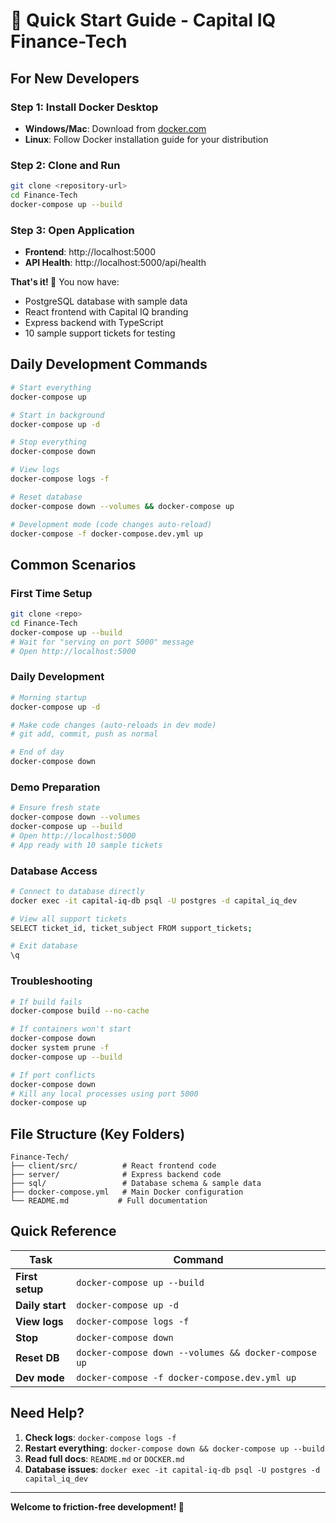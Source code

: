 # 🚀 Quick Start Guide - Capital IQ Finance-Tech

## For New Developers

### Step 1: Install Docker Desktop
- **Windows/Mac**: Download from [docker.com](https://www.docker.com/products/docker-desktop)
- **Linux**: Follow Docker installation guide for your distribution

### Step 2: Clone and Run
```bash
git clone <repository-url>
cd Finance-Tech
docker-compose up --build
```

### Step 3: Open Application
- **Frontend**: http://localhost:5000
- **API Health**: http://localhost:5000/api/health

**That's it! 🎉** You now have:
- PostgreSQL database with sample data
- React frontend with Capital IQ branding
- Express backend with TypeScript
- 10 sample support tickets for testing

## Daily Development Commands

```bash
# Start everything
docker-compose up

# Start in background
docker-compose up -d

# Stop everything
docker-compose down

# View logs
docker-compose logs -f

# Reset database
docker-compose down --volumes && docker-compose up

# Development mode (code changes auto-reload)
docker-compose -f docker-compose.dev.yml up
```

## Common Scenarios

### First Time Setup
```bash
git clone <repo>
cd Finance-Tech
docker-compose up --build
# Wait for "serving on port 5000" message
# Open http://localhost:5000
```

### Daily Development
```bash
# Morning startup
docker-compose up -d

# Make code changes (auto-reloads in dev mode)
# git add, commit, push as normal

# End of day
docker-compose down
```

### Demo Preparation
```bash
# Ensure fresh state
docker-compose down --volumes
docker-compose up --build
# Open http://localhost:5000
# App ready with 10 sample tickets
```

### Database Access
```bash
# Connect to database directly
docker exec -it capital-iq-db psql -U postgres -d capital_iq_dev

# View all support tickets
SELECT ticket_id, ticket_subject FROM support_tickets;

# Exit database
\q
```

### Troubleshooting
```bash
# If build fails
docker-compose build --no-cache

# If containers won't start
docker-compose down
docker system prune -f
docker-compose up --build

# If port conflicts
docker-compose down
# Kill any local processes using port 5000
docker-compose up
```

## File Structure (Key Folders)
```
Finance-Tech/
├── client/src/          # React frontend code
├── server/              # Express backend code  
├── sql/                 # Database schema & sample data
├── docker-compose.yml   # Main Docker configuration
└── README.md           # Full documentation
```

## Quick Reference

| Task | Command |
|------|---------|
| **First setup** | `docker-compose up --build` |
| **Daily start** | `docker-compose up -d` |
| **View logs** | `docker-compose logs -f` |
| **Stop** | `docker-compose down` |
| **Reset DB** | `docker-compose down --volumes && docker-compose up` |
| **Dev mode** | `docker-compose -f docker-compose.dev.yml up` |

## Need Help?

1. **Check logs**: `docker-compose logs -f`
2. **Restart everything**: `docker-compose down && docker-compose up --build`
3. **Read full docs**: `README.md` or `DOCKER.md`
4. **Database issues**: `docker exec -it capital-iq-db psql -U postgres -d capital_iq_dev`

---

**Welcome to friction-free development! 🐳**
